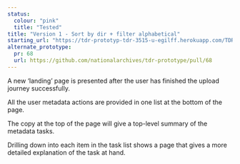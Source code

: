```yaml
---
status:
  colour: "pink"
  title: "Tested"
title: "Version 1 - Sort by dir + filter alphabetical"
starting_url: "https://tdr-prototyp-tdr-3515-u-egilff.herokuapp.com/TDR-3515/metadata"
alternate_prototype: 
  pr: 68
  url: https://github.com/nationalarchives/tdr-prototype/pull/68
---
```


A new ‘landing’ page is presented after the user has finished the upload journey successfully. 

All the user metadata actions are provided in one list at the bottom of the page. 

The copy at the top of the page will give a top-level summary of the metadata tasks. 

Drilling down into each item in the task list shows a page that gives a more detailed explanation of the task at hand.
